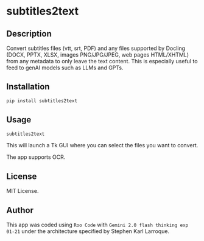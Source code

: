 # subtitles2text

## Description

Convert subtitles files (vtt, srt, PDF) and any files supported by Docling (DOCX, PPTX, XLSX, images PNG/JPG/JPEG, web pages HTML/XHTML) from any metadata to only leave the text content. This is especially useful to feed to genAI models such as LLMs and GPTs.

## Installation

```bash
pip install subtitles2text
```

## Usage

```bash
subtitles2text
```

This will launch a Tk GUI where you can select the files you want to convert.

The app supports OCR.

## License

MIT License.

## Author

This app was coded using `Roo Code` with `Gemini 2.0 flash thinking exp 01-21` under the architecture specified by Stephen Karl Larroque.
